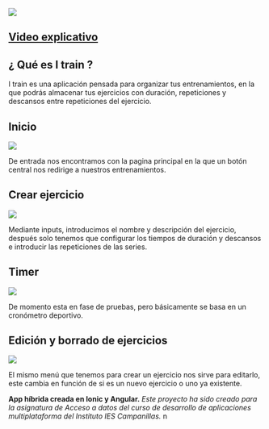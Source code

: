 ![](img/logo.png)


##
##
##


##                                              [Video explicativo](https://youtu.be/G0KQ8WiFRAg)
##
##

## ¿ Qué es I train ?

I train es una aplicación pensada para organizar tus entrenamientos, en la que podrás almacenar tus ejercicios con duración, repeticiones y descansos entre repeticiones del ejercicio.

## Inicio

![](img/01.gif)

De entrada nos encontramos con la pagina principal en la que un botón central nos redirige a nuestros entrenamientos.

## Crear ejercicio 

![](img/02.gif)

Mediante inputs, introducimos el nombre y descripción del ejercicio, después solo tenemos que configurar los tiempos de duración y descansos e introducir las repeticiones de las series.

## Timer 

![](img/03.gif)

De momento esta en fase de pruebas, pero básicamente se basa en un cronómetro deportivo.

## Edición y borrado de ejercicios

![](img/04.gif)

El mismo menú que tenemos para crear un ejercicio nos sirve para editarlo, este cambia en función de si es un nuevo ejercicio o uno ya existente.


**App híbrida creada en Ionic y Angular.**
_Este proyecto ha sido creado para la asignatura de Acceso a datos del curso de desarrollo de aplicaciones multiplataforma
del Instituto IES Campanillas._
n
